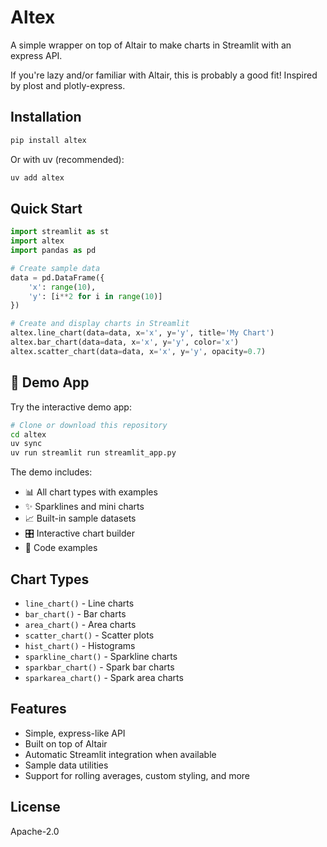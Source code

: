 # Altex

A simple wrapper on top of Altair to make charts in Streamlit with an express API. 

If you're lazy and/or familiar with Altair, this is probably a good fit! Inspired by plost and plotly-express.

## Installation

```bash
pip install altex
```

Or with uv (recommended):
```bash
uv add altex
```

## Quick Start

```python
import streamlit as st
import altex
import pandas as pd

# Create sample data
data = pd.DataFrame({
    'x': range(10),
    'y': [i**2 for i in range(10)]
})

# Create and display charts in Streamlit
altex.line_chart(data=data, x='x', y='y', title='My Chart')
altex.bar_chart(data=data, x='x', y='y', color='x')
altex.scatter_chart(data=data, x='x', y='y', opacity=0.7)
```

## 🎨 Demo App

Try the interactive demo app:

```bash
# Clone or download this repository
cd altex
uv sync
uv run streamlit run streamlit_app.py
```

The demo includes:
- 📊 All chart types with examples
- ✨ Sparklines and mini charts
- 📈 Built-in sample datasets
- 🎛️ Interactive chart builder
- 📝 Code examples

## Chart Types

- `line_chart()` - Line charts
- `bar_chart()` - Bar charts  
- `area_chart()` - Area charts
- `scatter_chart()` - Scatter plots
- `hist_chart()` - Histograms
- `sparkline_chart()` - Sparkline charts
- `sparkbar_chart()` - Spark bar charts
- `sparkarea_chart()` - Spark area charts

## Features

- Simple, express-like API
- Built on top of Altair
- Automatic Streamlit integration when available
- Sample data utilities
- Support for rolling averages, custom styling, and more

## License

Apache-2.0 